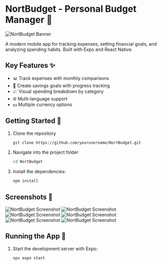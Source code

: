 # NortBudget - Personal Budget Manager 💸

![NortBudget Banner](./assets/images/logo-blue.png)

A modern mobile app for tracking expenses, setting financial goals, and analyzing spending habits. Built with Expo and React Native.

## Key Features ✨
- 📊 Track expenses with monthly comparisons
- 🎯 Create savings goals with progress tracking
- 📈 Visual spending breakdown by category
- 🌐 Multi-language support
- 💵 Multiple currency options

## Getting Started 🚀

1. Clone the repository
   ```bash
   git clone https://github.com/yourusername/NortBudget.git

2. Navigate into the project folder
   ```bash
   cd NortBudget

3. Install the dependencies:
   ```bash
   npm install

## Screenshots 📱

![NortBudget Screenshot](./assets/images/logo-blue.png)
![NortBudget Screenshot](./assets/images/logo-blue.png)
![NortBudget Screenshot](./assets/images/logo-blue.png)
![NortBudget Screenshot](./assets/images/logo-blue.png)
![NortBudget Screenshot](./assets/images/logo-blue.png)
![NortBudget Screenshot](./assets/images/logo-blue.png)

## Running the App 💨

1. Start the development server with Expo:
   ```bash
   npx expo start
